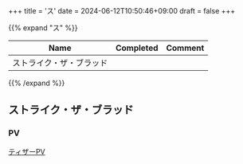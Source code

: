 +++
title = 'ス'
date = 2024-06-12T10:50:46+09:00
draft = false
+++

{{% expand "ス" %}}

| Name         | Completed | Comment |
| ------------ | --------- | ------- |
| ストライク・ザ・ブラッド |           |         |

{{% /expand %}}

## ストライク・ザ・ブラッド

### PV
[ティザーPV](https://www.youtube.com/watch?v=NzVpBvxalKk)

